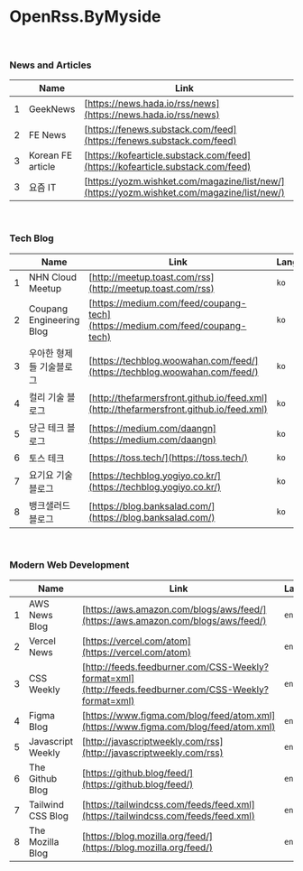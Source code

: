 # OpenRss.ByMyside

<br />

### News and Articles

|    | Name  | Link  | Language  | Status |
|---|---|---|---|---|
|  1 | GeekNews  | [https://news.hada.io/rss/news](https://news.hada.io/rss/news)  | `ko`  | live  |
|  2 |  FE News |  [https://fenews.substack.com/feed](https://fenews.substack.com/feed) | `en`  | live  |
|  3 | Korean FE article  | [https://kofearticle.substack.com/feed](https://kofearticle.substack.com/feed)  | `ko`  | live  |
|  3 | 요즘 IT  | [https://yozm.wishket.com/magazine/list/new/](https://yozm.wishket.com/magazine/list/new/)  | `ko`  | live  |

<br />

### Tech Blog 


|    |  Name |  Link | Language  | Status |
|---|---|---|---|---|
|  1 | NHN Cloud Meetup  |  [http://meetup.toast.com/rss](http://meetup.toast.com/rss) |   `ko`  | live  |
|  2 |  Coupang Engineering Blog | [https://medium.com/feed/coupang-tech](https://medium.com/feed/coupang-tech)  | `ko`  | live  |
|  3 |  우아한 형제들 기술블로그 | [https://techblog.woowahan.com/feed/](https://techblog.woowahan.com/feed/)  | `ko`  |  live |
|  4 | 컬리 기술 블로그  | [http://thefarmersfront.github.io/feed.xml](http://thefarmersfront.github.io/feed.xml)  | `ko`  | live  |
|  5 | 당근 테크 블로그 | [https://medium.com/daangn](https://medium.com/daangn)  | `ko`  |  live |
|  6 |  토스 테크 | [https://toss.tech/](https://toss.tech/)  | `ko`  |  live |
|  7 | 요기요 기술블로그 | [https://techblog.yogiyo.co.kr/](https://techblog.yogiyo.co.kr/)  | `ko`  |  live |
|  8 | 뱅크샐러드 블로그 | [https://blog.banksalad.com/](https://blog.banksalad.com/)  | `ko`  |  live |


<br />

### Modern Web Development

|    |  Name |  Link | Language  | Status |
|---|---|---|---|---|
| 1  | AWS News Blog  | [https://aws.amazon.com/blogs/aws/feed/](https://aws.amazon.com/blogs/aws/feed/)  | `en`  | live  |
| 2  | Vercel News  |  [https://vercel.com/atom](https://vercel.com/atom) | `en`  | live  |
|  3 | CSS Weekly  | [http://feeds.feedburner.com/CSS-Weekly?format=xml](http://feeds.feedburner.com/CSS-Weekly?format=xml)  | `en`  |  live |
|  4 |  Figma Blog |  [https://www.figma.com/blog/feed/atom.xml](https://www.figma.com/blog/feed/atom.xml) | `en` | live  |
| 5  | Javascript Weekly  | [http://javascriptweekly.com/rss](http://javascriptweekly.com/rss)  | `en`  | live  |
| 6  | The Github Blog  | [https://github.blog/feed/](https://github.blog/feed/)  |`en`   | live  |
|7  | Tailwind CSS Blog  | [https://tailwindcss.com/feeds/feed.xml](https://tailwindcss.com/feeds/feed.xml)  |`en`   | live  |
|8 | The Mozilla Blog  | [https://blog.mozilla.org/feed/](https://blog.mozilla.org/feed/)  |`en`   | live  |
